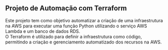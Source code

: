 ## Projeto de Automação com Terraform
Este projeto tem como objetivo automatizar a criação de uma infraestrutura na AWS para executar uma função Python utilizando o serviço AWS Lambda e um banco de dados RDS.  
O Terraform é utilizado para definir a infraestrutura como código, permitindo a criação e gerenciamento automatizado dos recursos na AWS.
